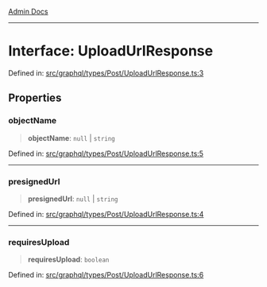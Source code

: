 [Admin Docs](/)

***

# Interface: UploadUrlResponse

Defined in: [src/graphql/types/Post/UploadUrlResponse.ts:3](https://github.com/Sourya07/talawa-api/blob/583d62db9438de398bb9012a4a2617e2cb268b08/src/graphql/types/Post/UploadUrlResponse.ts#L3)

## Properties

### objectName

> **objectName**: `null` \| `string`

Defined in: [src/graphql/types/Post/UploadUrlResponse.ts:5](https://github.com/Sourya07/talawa-api/blob/583d62db9438de398bb9012a4a2617e2cb268b08/src/graphql/types/Post/UploadUrlResponse.ts#L5)

***

### presignedUrl

> **presignedUrl**: `null` \| `string`

Defined in: [src/graphql/types/Post/UploadUrlResponse.ts:4](https://github.com/Sourya07/talawa-api/blob/583d62db9438de398bb9012a4a2617e2cb268b08/src/graphql/types/Post/UploadUrlResponse.ts#L4)

***

### requiresUpload

> **requiresUpload**: `boolean`

Defined in: [src/graphql/types/Post/UploadUrlResponse.ts:6](https://github.com/Sourya07/talawa-api/blob/583d62db9438de398bb9012a4a2617e2cb268b08/src/graphql/types/Post/UploadUrlResponse.ts#L6)
